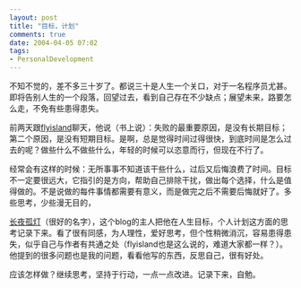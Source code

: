 ```yaml
---
layout: post
title: "目标，计划"
comments: true
date: 2004-04-05 07:02
tags:
- PersonalDevelopment
---
```

不知不觉的，差不多三十岁了。都说三十是人生一个关口，对于一名程序员尤甚。即将告别人生的一个段落，回望过去，看到自己存在不少缺点；展望未来，路要怎么走，不免有些患得患失。

前两天跟[flyisland](http://flyisland.blogbus.com)聊天，他说（书上说）：失败的最重要原因，是没有长期目标；第二个原因，是没有短期目标。是啊，总是觉得时间过得很快，到底时间是怎么过去的呢？做些什么不做些什么，年轻的时候可以恣意而行，但现在不行了。

经常会有这样的时候：无所事事不知道该干些什么，过后又后悔浪费了时间。目标不一定要很远大，它指引的是方向，帮助自己排除干扰，做出每个选择，什么是值得做的。不是说做的每件事情都需要有意义，而是做完之后不需要后悔就好了。多些思考，少些漫无目的，

[长夜孤灯](http://huamin.blogone.net/)（很好的名字），这个blog的主人把他在人生目标，个人计划这方面的思考记录下来。看了很有同感，为人理性，爱好思考，但个性稍微消沉，容易患得患失，似乎自己与作者有共通之处（flyisland也是这么说的，难道大家都一样？）。他提到的很多问题也是我的问题，看看他写的东西，反思自己，很有好处。

应该怎样做？继续思考，坚持于行动，一点一点改进。记录下来，自勉。
